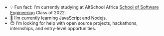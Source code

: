 
- 💡 Fun fact: I'm currently studying at AltSchool Africa [School of Software Engineering](https://altschoolafrica.com/schools/engineering) Class of 2022.
- 🌱 I’m currently learning JavaScript and Nodejs.
- 😊 I’m looking for help with open source projects, hackathons, internships, and entry-level opportunities.
